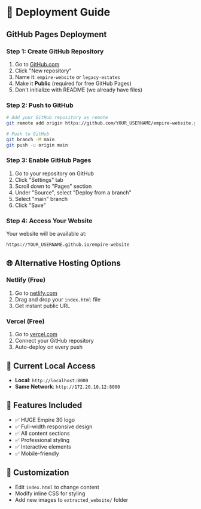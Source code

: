 # 🚀 Deployment Guide

## GitHub Pages Deployment

### Step 1: Create GitHub Repository
1. Go to [GitHub.com](https://github.com)
2. Click "New repository"
3. Name it: `empire-website` or `legacy-estates`
4. Make it **Public** (required for free GitHub Pages)
5. Don't initialize with README (we already have files)

### Step 2: Push to GitHub
```bash
# Add your GitHub repository as remote
git remote add origin https://github.com/YOUR_USERNAME/empire-website.git

# Push to GitHub
git branch -M main
git push -u origin main
```

### Step 3: Enable GitHub Pages
1. Go to your repository on GitHub
2. Click "Settings" tab
3. Scroll down to "Pages" section
4. Under "Source", select "Deploy from a branch"
5. Select "main" branch
6. Click "Save"

### Step 4: Access Your Website
Your website will be available at:
```
https://YOUR_USERNAME.github.io/empire-website
```

## 🌐 Alternative Hosting Options

### Netlify (Free)
1. Go to [netlify.com](https://netlify.com)
2. Drag and drop your `index.html` file
3. Get instant public URL

### Vercel (Free)
1. Go to [vercel.com](https://vercel.com)
2. Connect your GitHub repository
3. Auto-deploy on every push

## 📱 Current Local Access
- **Local**: `http://localhost:8000`
- **Same Network**: `http://172.20.10.12:8000`

## 🎯 Features Included
- ✅ HUGE Empire 30 logo
- ✅ Full-width responsive design
- ✅ All content sections
- ✅ Professional styling
- ✅ Interactive elements
- ✅ Mobile-friendly

## 🔧 Customization
- Edit `index.html` to change content
- Modify inline CSS for styling
- Add new images to `extracted_website/` folder 